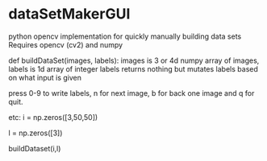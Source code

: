 # dataSetMakerGUI
python opencv implementation for quickly manually building data sets
Requires opencv (cv2) and numpy

def buildDataSet(images, labels):
  images is 3 or 4d numpy array of images, labels is 1d array of integer labels
  returns nothing but mutates labels based on what input is given
 
press 0-9 to write labels, n for next image, b for back one image and q for quit.

etc:
i = np.zeros([3,50,50])

l = np.zeros([3])

buildDataset(i,l)

